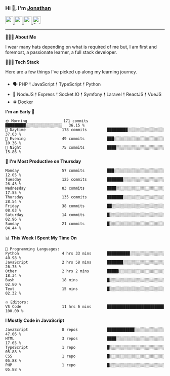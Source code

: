 ### Hi 👋, I'm [Jonathan](https://jonathan-d.ch) 

<p>
  <a href="https://www.twitter.com/redkill2108">
    <img src="https://img.shields.io/badge/twitter-%231DA1F2.svg?&style=for-the-badge&logo=twitter&logoColor=white" height=25>
  </a>
  <a href="https://www.linkedin.com/in/jdebetaz">
    <img src="https://img.shields.io/badge/linkedin-%230077B5.svg?&style=for-the-badge&logo=linkedin&logoColor=white" height=25>
  </a>
  <a href="https://www.instagram.com/jdebetaz/">
    <img src="https://img.shields.io/badge/instagram-%23E4405F.svg?&style=for-the-badge&logo=instagram&logoColor=white" height=25>
  </a>
  <a href="https://wakatime.com/@5c95ead1-71ee-4ecc-9a32-6c2b293dd432">
    <img src="https://wakatime.com/badge/user/5c95ead1-71ee-4ecc-9a32-6c2b293dd432.svg?style=for-the-badge" height=25 alt="Total time coded since Aug 23 2019" />
  </a>
</p>

-------

**🙋🏻‍♂️ About Me** 

<p>I wear many hats depending on what is required of me but, I am first and foremost, a passionate learner, a full stack developer.</p>

**👨🏻‍💻 Tech Stack** 

<p>Here are a few things I've picked up along my learning journey.</p>

- 🗣 PHP 𒑰 JavaScript 𒑰 TypeScript 𒑰 Python
- 🎒 NodeJS 𒑰 Express 𒑰 Socket.IO 𒑰 Symfony 𒑰 Laravel 𒑰 ReactJS 𒑰 VueJS
- ♽ Docker

<!--START_SECTION:waka-->
**I'm an Early 🐤** 

```text
🌞 Morning                171 commits         █████████░░░░░░░░░░░░░░░░   36.15 % 
🌆 Daytime                178 commits         █████████░░░░░░░░░░░░░░░░   37.63 % 
🌃 Evening                49 commits          ███░░░░░░░░░░░░░░░░░░░░░░   10.36 % 
🌙 Night                  75 commits          ████░░░░░░░░░░░░░░░░░░░░░   15.86 % 
```
📅 **I'm Most Productive on Thursday** 

```text
Monday                   57 commits          ███░░░░░░░░░░░░░░░░░░░░░░   12.05 % 
Tuesday                  125 commits         ███████░░░░░░░░░░░░░░░░░░   26.43 % 
Wednesday                83 commits          ████░░░░░░░░░░░░░░░░░░░░░   17.55 % 
Thursday                 135 commits         ███████░░░░░░░░░░░░░░░░░░   28.54 % 
Friday                   38 commits          ██░░░░░░░░░░░░░░░░░░░░░░░   08.03 % 
Saturday                 14 commits          █░░░░░░░░░░░░░░░░░░░░░░░░   02.96 % 
Sunday                   21 commits          █░░░░░░░░░░░░░░░░░░░░░░░░   04.44 % 
```


📊 **This Week I Spent My Time On** 

```text
💬 Programming Languages: 
Python                   4 hrs 33 mins       ██████████░░░░░░░░░░░░░░░   40.98 % 
JavaScript               2 hrs 58 mins       ███████░░░░░░░░░░░░░░░░░░   26.75 % 
Other                    2 hrs 2 mins        █████░░░░░░░░░░░░░░░░░░░░   18.34 % 
Bash                     18 mins             █░░░░░░░░░░░░░░░░░░░░░░░░   02.80 % 
Text                     15 mins             █░░░░░░░░░░░░░░░░░░░░░░░░   02.32 % 

🔥 Editors: 
VS Code                  11 hrs 6 mins       █████████████████████████   100.00 % 
```

**I Mostly Code in JavaScript** 

```text
JavaScript               8 repos             ████████████░░░░░░░░░░░░░   47.06 % 
HTML                     3 repos             ████░░░░░░░░░░░░░░░░░░░░░   17.65 % 
TypeScript               1 repo              █░░░░░░░░░░░░░░░░░░░░░░░░   05.88 % 
CSS                      1 repo              █░░░░░░░░░░░░░░░░░░░░░░░░   05.88 % 
PHP                      1 repo              █░░░░░░░░░░░░░░░░░░░░░░░░   05.88 % 
```




<!--END_SECTION:waka-->
